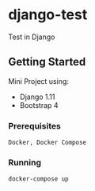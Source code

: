 # django-test

Test in Django

## Getting Started

Mini Project using:
- Django 1.11
- Bootstrap 4

### Prerequisites

```
Docker, Docker Compose
```

### Running

```
docker-compose up
```
